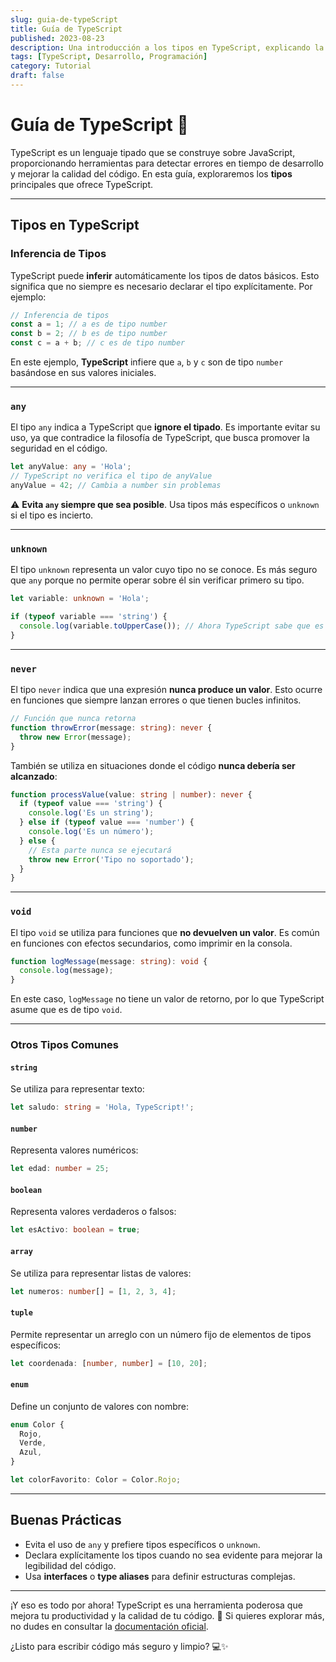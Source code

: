 ```yaml
---
slug: guia-de-typeScript
title: Guía de TypeScript
published: 2023-08-23
description: Una introducción a los tipos en TypeScript, explicando la inferencia de tipos, `any`, `unknown`, `never`, y más.
tags: [TypeScript, Desarrollo, Programación]
category: Tutorial
draft: false
---
```


# Guía de TypeScript 🚀

TypeScript es un lenguaje tipado que se construye sobre JavaScript, proporcionando herramientas para detectar errores en tiempo de desarrollo y mejorar la calidad del código. En esta guía, exploraremos los **tipos** principales que ofrece TypeScript.

---

## **Tipos en TypeScript**

### **Inferencia de Tipos**
TypeScript puede **inferir** automáticamente los tipos de datos básicos. Esto significa que no siempre es necesario declarar el tipo explícitamente. Por ejemplo:

```typescript
// Inferencia de tipos
const a = 1; // a es de tipo number
const b = 2; // b es de tipo number
const c = a + b; // c es de tipo number
```

En este ejemplo, **TypeScript** infiere que `a`, `b` y `c` son de tipo `number` basándose en sus valores iniciales.

---

### **`any`**
El tipo `any` indica a TypeScript que **ignore el tipado**. Es importante evitar su uso, ya que contradice la filosofía de TypeScript, que busca promover la seguridad en el código.

```typescript
let anyValue: any = 'Hola';
// TypeScript no verifica el tipo de anyValue
anyValue = 42; // Cambia a number sin problemas
```

⚠️ **Evita `any` siempre que sea posible**. Usa tipos más específicos o `unknown` si el tipo es incierto.

---

### **`unknown`**
El tipo `unknown` representa un valor cuyo tipo no se conoce. Es más seguro que `any` porque no permite operar sobre él sin verificar primero su tipo.

```typescript
let variable: unknown = 'Hola';

if (typeof variable === 'string') {
  console.log(variable.toUpperCase()); // Ahora TypeScript sabe que es un string
}
```

---

### **`never`**
El tipo `never` indica que una expresión **nunca produce un valor**. Esto ocurre en funciones que siempre lanzan errores o que tienen bucles infinitos.

```typescript
// Función que nunca retorna
function throwError(message: string): never {
  throw new Error(message);
}
```

También se utiliza en situaciones donde el código **nunca debería ser alcanzado**:

```typescript
function processValue(value: string | number): never {
  if (typeof value === 'string') {
    console.log('Es un string');
  } else if (typeof value === 'number') {
    console.log('Es un número');
  } else {
    // Esta parte nunca se ejecutará
    throw new Error('Tipo no soportado');
  }
}
```

---

### **`void`**
El tipo `void` se utiliza para funciones que **no devuelven un valor**. Es común en funciones con efectos secundarios, como imprimir en la consola.

```typescript
function logMessage(message: string): void {
  console.log(message);
}
```

En este caso, `logMessage` no tiene un valor de retorno, por lo que TypeScript asume que es de tipo `void`.

---

### **Otros Tipos Comunes**

#### **`string`**
Se utiliza para representar texto:

```typescript
let saludo: string = 'Hola, TypeScript!';
```

#### **`number`**
Representa valores numéricos:

```typescript
let edad: number = 25;
```

#### **`boolean`**
Representa valores verdaderos o falsos:

```typescript
let esActivo: boolean = true;
```

#### **`array`**
Se utiliza para representar listas de valores:

```typescript
let numeros: number[] = [1, 2, 3, 4];
```

#### **`tuple`**
Permite representar un arreglo con un número fijo de elementos de tipos específicos:

```typescript
let coordenada: [number, number] = [10, 20];
```

#### **`enum`**
Define un conjunto de valores con nombre:

```typescript
enum Color {
  Rojo,
  Verde,
  Azul,
}

let colorFavorito: Color = Color.Rojo;
```

---

## **Buenas Prácticas**
- Evita el uso de `any` y prefiere tipos específicos o `unknown`.
- Declara explícitamente los tipos cuando no sea evidente para mejorar la legibilidad del código.
- Usa **interfaces** o **type aliases** para definir estructuras complejas.

---

¡Y eso es todo por ahora! TypeScript es una herramienta poderosa que mejora tu productividad y la calidad de tu código. 🎉 Si quieres explorar más, no dudes en consultar la [documentación oficial](https://www.typescriptlang.org/).

¿Listo para escribir código más seguro y limpio? 💻✨

